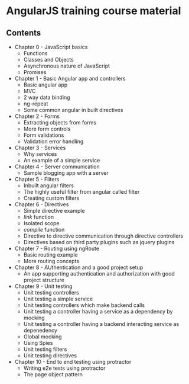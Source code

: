 # AngularJS training course material

## Contents

- Chapter 0 - JavaScript basics
	- Functions
	- Classes and Objects
	- Asynchronous nature of JavaScript
	- Promises
- Chapter 1 - Basic Angular app and controllers
	- Basic angular app
	- MVC
	- 2 way data binding
	- ng-repeat
	- Some common angular in built directives
- Chapter 2 - Forms
	- Extracting objects from forms
	- More form controls
	- Form validations
	- Validation error handling
- Chapter 3 - Services
	- Why services
	- An example of a simple service
- Chapter 4 - Server communication
	- Sample blogging app with a server
- Chapter 5 - Filters
	- Inbuilt angular filters
	- The highly useful filter from angular called filter
	- Creating custom filters
- Chapter 6 - Directives
	- Simple directive example
	- _link_ function
	- Isolated scope
	- _compile_ function
	- Directive to directive communication through directive controllers
	- Directives based on third party plugins such as jquery plugins
- Chapter 7 - Routing using ngRoute
	- Basic routing example
	- More routing concepts
- Chapter 8 - AUthentication and a good project setup
	- An app supporting authentication and authorization with good project structure
- Chapter 9 - Unit testing
	- Unit testing controllers
	- Unit testing a simple service
	- Unit testing controllers which make backend calls
	- Unit testing a controller having a service as a dependency by mocking
	- Unit testing a controller having a backend interacting service as depenedency
	- Global mocking
	- Using Spies
	- Unit testing filters
	- Unit testing directives
- Chapter 10 - End to end testing using protractor
	- Writing e2e tests using protractor
	- The page object pattern


